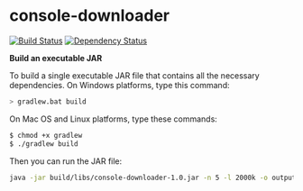 console-downloader
==================

[![Build Status](https://travis-ci.org/itimur/console-downloader.svg)](https://travis-ci.org/itimur/console-downloader)
[![Dependency Status](https://www.versioneye.com/user/projects/548f0876dd709d3ee20000f6/badge.svg?style=flat)](https://www.versioneye.com/user/projects/548f0876dd709d3ee20000f6)

**Build an executable JAR**

To build a single executable JAR file that contains all the necessary dependencies. On Windows platforms, type this command:

```sh
> gradlew.bat build
```

On Mac OS and Linux platforms, type these commands:

```sh
$ chmod +x gradlew
$ ./gradlew build
```

Then you can run the JAR file:

```sh
java -jar build/libs/console-downloader-1.0.jar -n 5 -l 2000k -o output_folder -f links.txt
```
